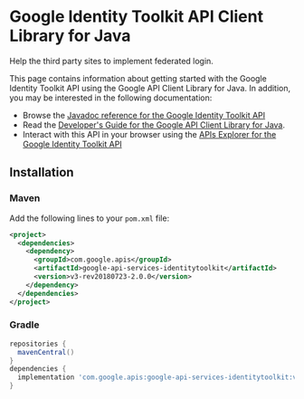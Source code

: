 # Google Identity Toolkit API Client Library for Java

Help the third party sites to implement federated login.

This page contains information about getting started with the Google Identity Toolkit API
using the Google API Client Library for Java. In addition, you may be interested
in the following documentation:

* Browse the [Javadoc reference for the Google Identity Toolkit API][javadoc]
* Read the [Developer's Guide for the Google API Client Library for Java][google-api-client].
* Interact with this API in your browser using the [APIs Explorer for the Google Identity Toolkit API][api-explorer]

## Installation

### Maven

Add the following lines to your `pom.xml` file:

```xml
<project>
  <dependencies>
    <dependency>
      <groupId>com.google.apis</groupId>
      <artifactId>google-api-services-identitytoolkit</artifactId>
      <version>v3-rev20180723-2.0.0</version>
    </dependency>
  </dependencies>
</project>
```

### Gradle

```gradle
repositories {
  mavenCentral()
}
dependencies {
  implementation 'com.google.apis:google-api-services-identitytoolkit:v3-rev20180723-2.0.0'
}
```

[javadoc]: https://googleapis.dev/java/google-api-services-identitytoolkit/latest/index.html
[google-api-client]: https://github.com/googleapis/google-api-java-client/
[api-explorer]: https://developers.google.com/apis-explorer/#p/identitytoolkit/v1/

